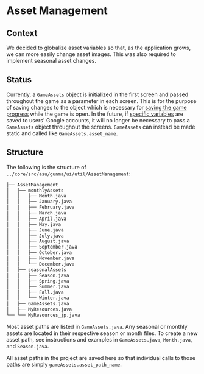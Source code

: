 # Asset Management

## Context

We decided to globalize asset variables so that, as the application grows, we can more easily change asset images. This was also required to implement seasonal asset changes.

## Status

Currently, a `GameAssets` object is initialized in the first screen and passed throughout the game as a parameter in each screen. This is for the purpose of saving changes to the object which is necessary for [saving the game progress](progress_saving.md) while the game is open. In the future, if [specific variables](progress_saving.md#future-plans) are saved to users' Google accounts, it will no longer be necessary to pass a `GameAssets` object throughout the screens. `GameAssets` can instead be made static and called like `GameAssets.asset_name`.

## Structure

The following is the structure of `../core/src/asu/gunma/ui/util/AssetManagement`:

```bash
├── AssetManagement
│   ├── monthlyAssets
│   │   ├── Month.java
│   │   ├── January.java
│   │   ├── February.java
│   │   ├── March.java
│   │   ├── April.java
│   │   ├── May.java
│   │   ├── June.java
│   │   ├── July.java
│   │   ├── August.java
│   │   ├── September.java
│   │   ├── October.java
│   │   ├── November.java
│   │   └── December.java
│   ├── seasonalAssets
│   │   ├── Season.java
│   │   ├── Spring.java
│   │   ├── Summer.java
│   │   ├── Fall.java
│   │   └── Winter.java
│   ├── GameAssets.java
│   ├── MyResources.java
└── └── MyResources_jp.java
```

Most asset paths are listed in `GameAssets.java`. Any seasonal or monthly assets are located in their respective season or month files. To create a new asset path, see instructions and examples in `GameAssets.java`, `Month.java`, and `Season.java`. 

All asset paths in the project are saved here so that individual calls to those paths are simply `gameAssets.asset_path_name`.
